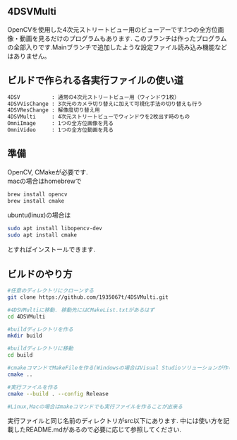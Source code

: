 ## 4DSVMulti
OpenCVを使用した4次元ストリートビュー用のビューアーです.1つの全方位画像・動画を見るだけのプログラムもあります.
このブランチは作ったプログラムの全部入りです.Mainブランチで追加したような設定ファイル読み込み機能などはありません。

## ビルドで作られる各実行ファイルの使い道
```bash
4DSV          : 通常の4次元ストリートビュー用（ウィンドウ1枚）
4DSVVisChange : 3次元のカメラ切り替えに加えて可視化手法の切り替えも行う
4DSVResChange : 解像度切り替え用
4DSVMulti     : 4次元ストリートビューでウィンドウを2枚出す時のもの
OmniImage     : 1つの全方位画像を見る
OmniVideo     : 1つの全方位動画を見る
```
## 準備
OpenCV, CMakeが必要です.  
macの場合はhomebrewで
```bash
brew install opencv
brew install cmake
```
ubuntu(linux)の場合は
```bash
sudo apt install libopencv-dev
sudo apt install cmake
```
とすればインストールできます.

## ビルドのやり方
```bash
#任意のディレクトリにクローンする
git clone https://github.com/1935067t/4DSVMulti.git

#4DSVMultiに移動. 移動先にはCMakeList.txtがあるはず
cd 4DSVMulti

#buildディレクトリを作る
mkdir build

#buildディレクトリに移動
cd build

#cmakeコマンドでMakeFileを作る(Windowsの場合はVisual Studioソリューションが作られる)
cmake ..

#実行ファイルを作る
cmake --build . --config Release

#Linux,Macの場合はmakeコマンドでも実行ファイルを作ることが出来る
```
実行ファイルと同じ名前のディレクトリがsrc以下にあります. 中には使い方を記載したREADME.mdがあるので必要に応じて参照してください.